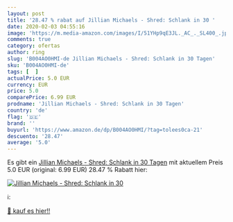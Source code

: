 ```yaml
---
layout: post
title: '28.47 % rabat auf Jillian Michaels - Shred: Schlank in 30 '
date: 2020-02-03 04:55:16
image: 'https://m.media-amazon.com/images/I/51YHp9qE3JL._AC_._SL400_.jpg'
comments: true
category: ofertas
author: ring
slug: 'B004AO0HMI-de Jillian Michaels - Shred: Schlank in 30 Tagen'
sku: 'B004AO0HMI-de'
tags: [  ]
actualPrice: 5.0 EUR
currency: EUR
price: 5.0
comparePrice: 6.99 EUR
prodname: 'Jillian Michaels - Shred: Schlank in 30 Tagen'
country: 'de'
flag: '🇩🇪'
brand: ''
buyurl: 'https://www.amazon.de/dp/B004AO0HMI/?tag=tolees0ca-21'
descuento: '28.47'
average: '5.0'
---
```


Es gibt ein [Jillian Michaels - Shred: Schlank in 30 Tagen](https://www.amazon.de/dp/B004AO0HMI/?tag=tolees0ca-21) mit aktuellem Preis 5.0 EUR (original: 6.99 EUR) 28.47 % Rabatt hier:

[![Jillian Michaels - Shred: Schlank in 30 ](https://m.media-amazon.com/images/I/51YHp9qE3JL._AC_._SL400_.jpg)](https://www.amazon.de/dp/B004AO0HMI/?tag=tolees0ca-21)

ℹ️:


[🛒 kauf es hier!!](https://www.amazon.de/dp/B004AO0HMI/?tag=tolees0ca-21)
